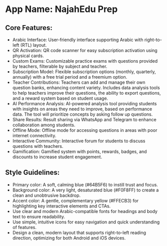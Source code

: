 # **App Name**: NajahEdu Prep

## Core Features:

- Arabic Interface: User-friendly interface supporting Arabic with right-to-left (RTL) layout.
- QR Activation: QR code scanner for easy subscription activation using physical cards.
- Custom Exams: Customizable practice exams with questions provided by teachers, filterable by subject and teacher.
- Subscription Model: Flexible subscription options (monthly, quarterly, annually) with a free trial period and a freemium option.
- Teacher Contributions: Teachers can add and manage their own question banks, enhancing content variety. Includes data analysis tools to help teachers improve their questions, the ability to export questions, and a reward system based on student usage.
- AI Performance Analysis: AI-powered analysis tool providing students with insights on areas they need to improve, based on performance data. The tool will prioritize concepts by asking follow up questions.
- Share Results: Result sharing via WhatsApp and Telegram to enhance collaboration among students.
- Offline Mode: Offline mode for accessing questions in areas with poor internet connectivity.
- Interactive Community: Interactive forum for students to discuss questions with teachers.
- Gamification: Gamified system with points, rewards, badges, and discounts to increase student engagement.

## Style Guidelines:

- Primary color: A soft, calming blue (#64B5F6) to instill trust and focus.
- Background color: A very light, desaturated blue (#F0F8FF) to create a clean and unobtrusive backdrop.
- Accent color: A gentle, complementary yellow (#FFECB3) for highlighting key interactive elements and CTAs.
- Use clear and modern Arabic-compatible fonts for headings and body text to ensure readability.
- Use simple, intuitive icons for easy navigation and quick understanding of features.
- Design a clean, modern layout that supports right-to-left reading direction, optimizing for both Android and iOS devices.